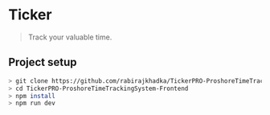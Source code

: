 # Ticker

> Track your valuable time.

## Project setup

```sh
> git clone https://github.com/rabirajkhadka/TickerPRO-ProshoreTimeTrackingSystem-Frontend.git
> cd TickerPRO-ProshoreTimeTrackingSystem-Frontend
> npm install
> npm run dev
```
